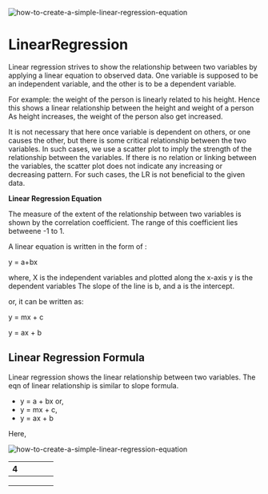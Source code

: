 ![how-to-create-a-simple-linear-regression-equation](https://user-images.githubusercontent.com/23405520/113529775-02f9b980-95e2-11eb-800f-ab4b096cedb5.png)
# LinearRegression

Linear regression strives to show the relationship between two variables by applying a linear equation to observed data. One variable is supposed to be an independent variable,
and the other is to be a dependent variable.

For example: the weight of the person is linearly related to his height. Hence this shows a linear relationship between the height and weight of a person As height increases, the
weight of the person also get increased. 

It is not necessary that here once variable is dependent on others, or one causes the other, but there is some critical relationship between the two variables. In such cases, we
use a scatter plot to imply the strength of the relationship between the variables. If there is no relation or linking between the variables, the scatter plot does not indicate 
any increasing or decreasing pattern. For such cases, the LR is not beneficial to the given data.

<b> Linear Regression Equation </b>

The measure of the extent of the relationship between two variables is shown by the correlation coefficient. The range of this coefficient lies betweene -1 to 1.

A linear equation is written in the form of :

y = a+bx

where, X is the independent variables and plotted along the x-axis
       y is the dependent variables
       The slope of the line is b, and a is the intercept. 
      
or, it can be written as:

y = mx + c 

y = ax + b


## Linear Regression Formula

Linear regression shows the linear relationship between two variables. The eqn of linear relationship is similar to slope formula.
- y = a + bx or,
- y = mx + c,
- y = ax + b

Here, 
     

![how-to-create-a-simple-linear-regression-equation](https://user-images.githubusercontent.com/23405520/113529783-07be6d80-95e2-11eb-99cf-4bb9c89ea7cf.png)





| 4 |   |   |   |   |
|---|---|---|---|---|
|   |   |   |   |   |
|   |   |   |   |   |
|   |   |   |   |   |
